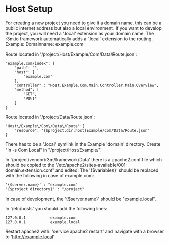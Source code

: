 # Host Setup

For creating a new project you need to give it a domain name. this can be a public internet address but also a local environment.
If you want to develop the project, you will need a '.local' extension as your domain name.
The r3m.io framework automatically adds a '.local' extension to the routing.
Example:
Domainname: example.com

Route located in '/project/Host/Example/Com/Data/Route.json':

    "example.com/index": {
        "path": "",
        "host": [
            "example.com"
        ],
        "controller" : "Host.Example.Com.Main.Controller.Main.Overview",
        "method": [
            "GET",
            "POST"
        ]
    }

Route located in '/project/Data/Route.json':

	"Host\/Example\/Com\/Data\/Route":{
        "resource": "{$project.dir.host}Example/Com/Data/Route.json"
    }


There has to be a '.local' symlink in the Example 'domain' directory.
Create "ln -s Com Local" in "/project/Host/Example/".

In '/project/vendor/r3m/framework/Data' there is a apache2.conf file which should be copied to the '/etc/apache2/sites-available/001-domain.extension.conf' and edited:
The '{$variables}' should be replaced with the following in case of example.com:

	'{$server.name}' : "example.com"
	'{$project.directory}' : "/project"

In case of development, the '{$server.name}' should be "example.local".

In '/etc/hosts' you should add the following lines:

	127.0.0.1			example.com
	127.0.0.1			example.local

Restart apache2 with: 'service apache2 restart' and navigate with a browser to 'http://example.local'



